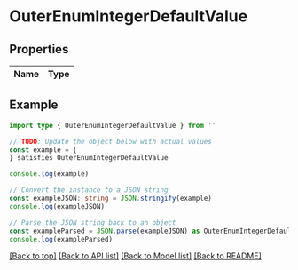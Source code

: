 
# OuterEnumIntegerDefaultValue


## Properties

Name | Type
------------ | -------------

## Example

```typescript
import type { OuterEnumIntegerDefaultValue } from ''

// TODO: Update the object below with actual values
const example = {
} satisfies OuterEnumIntegerDefaultValue

console.log(example)

// Convert the instance to a JSON string
const exampleJSON: string = JSON.stringify(example)
console.log(exampleJSON)

// Parse the JSON string back to an object
const exampleParsed = JSON.parse(exampleJSON) as OuterEnumIntegerDefaultValue
console.log(exampleParsed)
```

[[Back to top]](#) [[Back to API list]](../README.md#api-endpoints) [[Back to Model list]](../README.md#models) [[Back to README]](../README.md)


